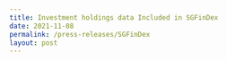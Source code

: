 ```yaml
---
title: Investment holdings data Included in SGFinDex
date: 2021-11-08
permalink: /press-releases/SGFinDex
layout: post
---
```

